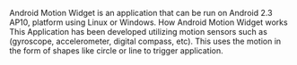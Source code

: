 Android Motion Widget is an application that can be run on Android 2.3 AP10, platform using Linux or Windows.
How Android Motion Widget works
This Application has been developed utilizing motion sensors such as (gyroscope, accelerometer, digital compass, etc). This uses the motion in the form of shapes like circle or line to trigger application.